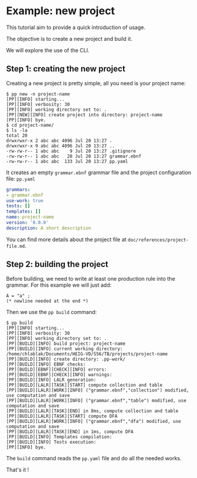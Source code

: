 # Example: new project
This tutorial aim to provide a quick introduction of usage.

The objective is to create a new project and build it.

We will explore the use of the CLI.

## Step 1: creating the new project
Creating a new project is pretty simple, all you need is your project name:

  ```console
  $ pp new -n project-name
  [PP][INFO] starting...
  [PP][INFO] verbosity: 30
  [PP][INFO] working directory set to: .
  [PP][NEW][INFO] create project into directory: project-name
  [PP][INFO] bye.
  $ cd project-name/
  $ ls -la
  total 20
  drwxrwxr-x 2 abc abc 4096 Jul 20 13:27 .
  drwxrwxr-x 9 abc abc 4096 Jul 20 13:27 ..
  -rw-rw-r-- 1 abc abc    9 Jul 20 13:27 .gitignore
  -rw-rw-r-- 1 abc abc   28 Jul 20 13:27 grammar.ebnf
  -rw-rw-r-- 1 abc abc  133 Jul 20 13:27 pp.yaml
  ```

It creates an empty  `grammar.ebnf` grammar file and the project configuration file: `pp.yaml`

  ```yaml
  grammars:
  - grammar.ebnf
  use-work: true
  tests: []
  templates: []
  name: project-name
  version: '0.0.0'
  description: A short description
  ```

You can find more details about the project file at `doc/references/project-file.md`.

## Step 2: building the project
Before building, we need to write at least one production rule into the grammar. For this example we will just add:

  ```ebnf
  A = "a" ;
  (* newline needed at the end *)
  ```

Then we use the `pp build` command:

  ```console
  $ pp build
  [PP][INFO] starting...
  [PP][INFO] verbosity: 30
  [PP][INFO] working directory set to: .
  [PP][BUILD][INFO] build project: project-name
  [PP][BUILD][INFO] current working directory: /home/chlablak/Documents/HEIG-VD/S56/TB/projects/project-name
  [PP][BUILD][INFO] create directory: .pp-work/
  [PP][BUILD][INFO] EBNF checks:
  [PP][BUILD][EBNF][CHECK][INFO] errors:
  [PP][BUILD][EBNF][CHECK][INFO] warnings:
  [PP][BUILD][INFO] LALR generation:
  [PP][BUILD][LALR][TASK][START] compute collection and table
  [PP][BUILD][LALR][WORK][INFO] ("grammar.ebnf","collection") modified, use computation and save
  [PP][BUILD][LALR][WORK][INFO] ("grammar.ebnf","table") modified, use computation and save
  [PP][BUILD][LALR][TASK][END] in 8ms, compute collection and table
  [PP][BUILD][LALR][TASK][START] compute DFA
  [PP][BUILD][LALR][WORK][INFO] ("grammar.ebnf","dfa") modified, use computation and save
  [PP][BUILD][LALR][TASK][END] in 1ms, compute DFA
  [PP][BUILD][INFO] Templates compilation:
  [PP][BUILD][INFO] Tests execution:
  [PP][INFO] bye.
  ```

The `build` command reads the `pp.yaml` file and do all the needed works.

That's it !
